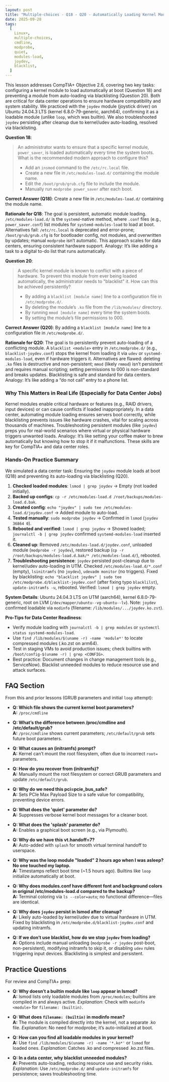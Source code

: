 ```yaml
---
layout: post
title: "Multiple-choices - Q18 - Q20 - Automatically Loading Kernel Modules at Boot"
date: 2025-09-28
tags:
  [
    Linux+,
    multiple-choices,
    cmdline,
    modprobe,
    quiet,
    modules-load,
    joydev,
    blacklist,
  ]
---
```


This lesson addresses CompTIA+ Objective 2.6, covering two key tasks: configuring a kernel module to load automatically at boot (Question 18) and preventing a module from auto-loading via blacklisting (Question 20). Both are critical for data center operations to ensure hardware compatibility and system stability. We practiced with the `joydev` module (joystick driver) on Ubuntu 24.04.3 LTS (kernel 6.8.0-79-generic, aarch64), confirming it as a loadable module (unlike `loop`, which was builtin). We also troubleshooted `joydev` persisting after cleanup due to kernel/udev auto-loading, resolved via blacklisting.

**Question 18**:

> An administrator wants to ensure that a specific kernel module, `power_saver`, is loaded automatically every time the system boots. What is the recommended modern approach to configure this?
>
> - Add an `insmod` command to the `/etc/rc.local` file.
> - Create a new file in `/etc/modules-load.d/` containing the module name.
> - Edit the `/boot/grub/grub.cfg` file to include the module.
> - Manually run `modprobe power_saver` after each boot.

**Correct Answer (Q18)**: Create a new file in `/etc/modules-load.d/` containing the module name.

**Rationale for Q18**:
The goal is persistent, automatic module loading. `/etc/modules-load.d/` is the `systemd`-native method, where `.conf` files (e.g., `power_saver.conf`) list modules for `systemd-modules-load` to load at boot. Alternatives fail: `/etc/rc.local` is deprecated and error-prone; `/boot/grub/grub.cfg` is for bootloader config, not modules, and overwritten by updates; manual `modprobe` isn’t automatic. This approach scales for data centers, ensuring consistent hardware support. Analogy: It’s like adding a task to a digital to-do list that runs automatically.

**Question 20**:

> A specific kernel module is known to conflict with a piece of hardware. To prevent this module from ever being loaded automatically, the administrator needs to "blacklist" it. How can this be achieved persistently?
>
> - By adding a `blacklist [module name]` line to a configuration file in `/etc/modprobe.d/`.
> - By deleting the module’s `.ko` file from the `/lib/modules/` directory.
> - By running `mmod [module name]` every time the system boots.
> - By setting the module’s file permissions to 000.

**Correct Answer (Q20)**: By adding a `blacklist [module name]` line to a configuration file in `/etc/modprobe.d/`.

**Rationale for Q20**:
The goal is to persistently prevent auto-loading of a conflicting module. A `blacklist <module>` entry in `/etc/modprobe.d/` (e.g., `blacklist-joydev.conf`) stops the kernel from loading it via `udev` or `systemd-modules-load`, even if hardware triggers it. Alternatives are flawed: deleting `.ko` files is destructive and non-persistent; `mmod` (likely `rmmod`) isn’t persistent and requires manual scripting; setting permissions to 000 is non-standard and breaks updates. Blacklisting is safe and standard for data centers. Analogy: It’s like adding a “do not call” entry to a phone list.

### Why This Matters in Real Life (Especially for Data Center Jobs)

Kernel modules enable critical hardware or features (e.g., RAID drivers, input devices) or can cause conflicts if loaded inappropriately. In a data center, automating module loading ensures servers boot correctly, while blacklisting prevents issues like hardware crashes, vital for scaling across thousands of machines. Troubleshooting persistent modules (like `joydev`) preps you for real-world scenarios where virtual or physical hardware triggers unwanted loads. Analogy: It’s like setting your coffee maker to brew automatically but knowing how to stop it if it malfunctions. These skills are key for CompTIA+ and data center roles.

### Hands-On Practice Summary

We simulated a data center task: Ensuring the `joydev` module loads at boot (Q18) and preventing its auto-loading via blacklisting (Q20).

1. **Checked loaded modules**: `lsmod | grep joydev` → Empty (not loaded initially).
2. **Backed up configs**: `cp -r /etc/modules-load.d /root/backups/modules-load.d.bak`.
3. **Created config**: `echo "joydev" | sudo tee /etc/modules-load.d/joydev.conf` → Added module to auto-load.
4. **Tested manually**: `sudo modprobe joydev` → Confirmed in `lsmod` (`joydev 36864 0`).
5. **Rebooted and verified**: `lsmod | grep joydev` → Showed loaded; `journalctl -b | grep joydev` confirmed `systemd-modules-load` inserted it.
6. **Cleaned up**: Removed `/etc/modules-load.d/joydev.conf`, unloaded module (`modprobe -r joydev`), restored backup (`cp -r /root/backups/modules-load.d.bak/* /etc/modules-load.d/`), rebooted.
7. **Troubleshooting persistence**: `joydev` persisted post-cleanup due to kernel/udev auto-loading in UTM. Checked `/etc/modules-load.d/*.conf` (empty), `lsinitramfs` (no `joydev`), `udevadm monitor` (no triggers). Fixed by blacklisting: `echo "blacklist joydev" | sudo tee /etc/modprobe.d/blacklist-joydev.conf` (after fixing typo `blacklilst`), `update-initramfs -u`, rebooted. Verified: `lsmod | grep joydev` empty.

**System Details**: Ubuntu 24.04.3 LTS on UTM (aarch64), kernel 6.8.0-79-generic, root on LVM (`/dev/mapper/ubuntu--vg-ubuntu--lv`). Note: `joydev` confirmed loadable via `modinfo` (filename: `/lib/modules/.../joydev.ko.zst`).

**Pro-Tips for Data Center Readiness**:

- Verify module loading with `journalctl -b | grep modules` or `systemctl status systemd-modules-load`.
- Use `find /lib/modules/$(uname -r) -name 'module*'` to locate compressed modules (.ko.zst on arm64).
- Test in staging VMs to avoid production issues; check builtins with `/boot/config-$(uname -r) | grep <CONFIG>`.
- Best practice: Document changes in change management tools (e.g., ServiceNow). Blacklist unneeded modules to reduce resource use and attack surfaces.

## FAQ Section

From this and prior lessons (GRUB parameters and initial `loop` attempt):

- **Q: Which file shows the current kernel boot parameters?**  
  **A:** `/proc/cmdline`

- **Q: What’s the difference between /proc/cmdline and /etc/default/grub?**  
  **A:** `/proc/cmdline` shows current parameters; `/etc/default/grub` sets future boot parameters.

- **Q: What causes an (initramfs) prompt?**  
  **A:** Kernel can’t mount the root filesystem, often due to incorrect `root=` parameters.

- **Q: How do you recover from (initramfs)?**  
  **A:** Manually mount the root filesystem or correct GRUB parameters and update `/etc/default/grub`.

- **Q: Why do we need this pci=pcie_bus_safe?**  
  **A:** Sets PCIe Max Payload Size to a safe value for compatibility, preventing device errors.

- **Q: What does the 'quiet' parameter do?**  
  **A:** Suppresses verbose kernel boot messages for a cleaner boot.

- **Q: What does the 'splash' parameter do?**  
  **A:** Enables a graphical boot screen (e.g., via Plymouth).

- **Q: Why do we have this vt.handoff=7?**  
  **A:** Auto-added with `splash` for smooth virtual terminal handoff to userspace.

- **Q: Why was the loop module "loaded" 2 hours ago when I was asleep? No one touched my laptop.**  
  **A:** Timestamps reflect boot time (~1.5 hours ago). Builtins like `loop` initialize automatically at boot.

- **Q: Why does modules.conf have different font and background colors in original /etc/modules-load.d compared to the backup?**  
  **A:** Terminal coloring via `ls --color=auto`; no functional difference—files are identical.

- **Q: Why does `joydev` persist in lsmod after cleanup?**  
  **A:** Likely auto-loaded by kernel/udev due to virtual hardware in UTM. Fixed by blacklisting in `/etc/modprobe.d/blacklist-joydev.conf` and updating initramfs.

- **Q: If we don’t use blacklist, how do we stop `joydev` from loading?**  
  **A:** Options include manual unloading (`modprobe -r joydev` post-boot, non-persistent), modifying initramfs to skip it, or disabling `udev` rules triggering input devices. Blacklisting is simplest and persistent.

## Practice Questions

For review and CompTIA+ prep:

- **Q: Why doesn’t a builtin module like `loop` appear in lsmod?**  
  **A:** lsmod lists only loadable modules from `/proc/modules`; builtins are compiled in and always active. _Explanation_: Check with `modinfo <module>` for `filename: (builtin)`.

- **Q: What does `filename: (builtin)` in modinfo mean?**  
  **A:** The module is compiled directly into the kernel, not a separate .ko file. _Explanation_: No need for modprobe; it’s auto-initialized at boot.

- **Q: How can you find all loadable modules in your kernel?**  
  **A:** Use `find /lib/modules/$(uname -r) -name '*.ko*'` or `lsmod` for loaded ones. _Explanation_: Catches .ko and compressed .ko.zst files.

- **Q: In a data center, why blacklist unneeded modules?**  
  **A:** Prevents auto-loading, reducing resource use and security risks. _Explanation_: Use `/etc/modprobe.d/` and `update-initramfs` for persistence; saves troubleshooting time.
